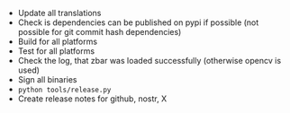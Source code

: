 * Update all translations
* Check is dependencies can be published on pypi if possible (not possible for git commit hash dependencies)
* Build for all platforms
* Test for all platforms
* Check the log, that zbar was loaded successfully (otherwise opencv is used)
* Sign all binaries
* `python tools/release.py`
* Create release notes for github, nostr, X